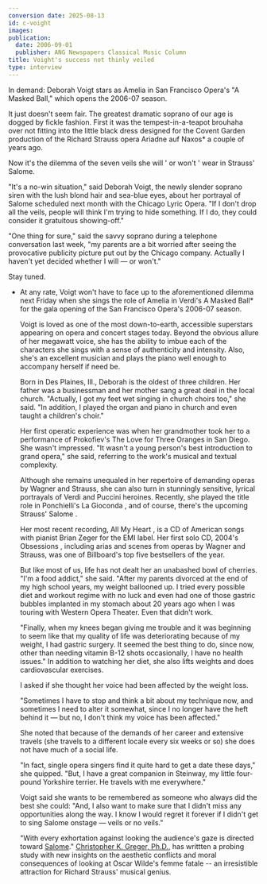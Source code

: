 ```yaml
---
conversion date: 2025-08-13
id: c-voight
images:
publication:
  date: 2006-09-01
  publisher: ANG Newspapers Classical Music Column
title: Voight's success not thinly veiled
type: interview
---
```


In demand: Deborah Voigt stars as Amelia in San Francisco Opera's "A Masked Ball," which opens the 2006-07 season.

It just doesn't seem fair. The greatest dramatic soprano of our age is dogged by fickle fashion.
First it was the tempest-in-a-teapot brouhaha over not fitting into the little black dress designed for the Covent Garden production of the Richard Strauss opera Ariadne auf Naxos\* a couple of years ago.

Now it's the dilemma of the seven veils she will ' or won't ' wear in Strauss'  Salome. 

"It's a no-win situation," said Deborah Voigt, the newly slender soprano siren with the lush blond hair and sea-blue eyes, about her portrayal of Salome scheduled next month with the Chicago Lyric Opera. "If I don't drop all the veils, people will think I'm trying to hide something. If I do, they could consider it gratuitous showing-off."

"One thing for sure," said the savvy soprano during a telephone conversation last week, "my parents are a bit worried after seeing the provocative publicity picture put out by the Chicago
company. Actually I haven't yet decided whether I will — or won't."

Stay tuned.

- At any rate, Voigt won't have to face up to the aforementioned dilemma next Friday when she sings the role of Amelia in Verdi's A Masked Ball\* for the gala opening of the San Francisco Opera's 2006-07 season.

  Voigt is loved as one of the most down-to-earth, accessible superstars appearing on opera and concert stages today. Beyond the obvious allure of her megawatt voice, she has the ability to imbue each of the characters she sings with a sense of authenticity and intensity. Also, she's an excellent musician and plays the piano well enough to accompany herself if need be.

  Born in Des Plaines, Ill., Deborah is the oldest of three children. Her father was a businessman and her mother sang a great deal in the local church. "Actually, I got my feet wet singing in church choirs too," she said. "In addition, I played the organ and piano in church and even taught a children's choir."

  Her first operatic experience was when her grandmother took her to a performance of Prokofiev's  The Love for Three Oranges  in San Diego. She wasn't impressed.
  "It wasn't a young person's best introduction to grand opera," she said, referring to the work's musical and textual complexity.

  Although she remains unequaled in her repertoire of demanding operas by Wagner and Strauss, she can also turn in stunningly sensitive, lyrical portrayals of Verdi and Puccini heroines. Recently, she played the title role in Ponchielli's  La Gioconda , and of course, there's the upcoming Strauss'  Salome .

  Her most recent recording,  All My Heart , is a CD of American songs with pianist Brian Zeger for the EMI label. Her first solo CD, 2004's  Obsessions , including arias and scenes from operas by Wagner and Strauss, was one of Billboard's top five bestsellers of the year.

  But like most of us, life has not dealt her an unabashed bowl of cherries. "I'm a food addict," she said. "After my parents divorced at the end of my high school years, my weight ballooned up. I tried every possible diet and workout regime with no luck and even had one of those gastric bubbles implanted in my stomach about 20 years ago when I was touring with Western Opera Theater. Even that didn't work.

  "Finally, when my knees began giving me trouble and it was beginning to seem like that my quality of life was deteriorating because of my weight, I had gastric
  surgery. It seemed the best thing to do, since now, other than needing vitamin B-12 shots occasionally, I have no health issues." In addition to watching her diet, she also lifts weights and does cardiovascular exercises.

  I asked if she thought her voice had been affected by the weight loss.

  "Sometimes I have to stop and think a bit about my technique now, and sometimes I need to alter it somewhat, since I no longer have the heft behind it — but no, I don't think my voice has been affected."

  She noted that because of the demands of her career and extensive travels (she travels to a different locale every six weeks or so) she does not have much of a social life.

  "In fact, single opera singers find it quite hard to get a date these days," she quipped. "But, I have a great companion in Steinway, my little four-pound Yorkshire terrier. He travels with me everywhere."

  Voigt said she wants to be remembered as someone who always did the best she could: "And, I also want to make sure that I didn't miss any opportunities along the way. I know I would regret it forever if I didn't get to sing  Salome  onstage — veils or no veils."

  "With every exhortation against looking the audience's gaze is directed toward [ Salome](http://io.uwinnipeg.ca/~morton/modern_drama/12.pdf#search=%22%22christoph%20greger%22%20salome%22)."
  [Christopher K. Greger, Ph.D.,](http://www.ccsf.edu/info/faculty_in_review/english.html) has writtten a probing study with new insights on the aesthetic conflicts and moral consequences of looking at Oscar Wilde's femme fatale -- an irresistible attraction for Richard Strauss' musical genius.
